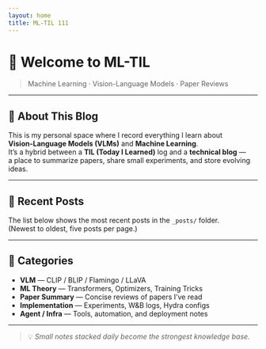 ```yaml
---
layout: home
title: ML-TIL 111
---
```


# 👋 Welcome to **ML-TIL**
> Machine Learning · Vision-Language Models · Paper Reviews

---

## 📘 About This Blog
This is my personal space where I record everything I learn about  
**Vision-Language Models (VLMs)** and **Machine Learning**.  
It’s a hybrid between a **TIL (Today I Learned)** log and a **technical blog** —  
a place to summarize papers, share small experiments, and store evolving ideas.

---

## 🧠 Recent Posts
The list below shows the most recent posts in the `_posts/` folder.  
(Newest to oldest, five posts per page.)

---

## 📂 Categories
- **VLM** — CLIP / BLIP / Flamingo / LLaVA  
- **ML Theory** — Transformers, Optimizers, Training Tricks  
- **Paper Summary** — Concise reviews of papers I’ve read  
- **Implementation** — Experiments, W&B logs, Hydra configs  
- **Agent / Infra** — Tools, automation, and deployment notes  

---

> 💡 *Small notes stacked daily become the strongest knowledge base.*